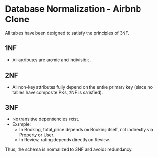 # Database Normalization - Airbnb Clone

All tables have been designed to satisfy the principles of 3NF.

## 1NF
- All attributes are atomic and indivisible.

## 2NF
- All non-key attributes fully depend on the entire primary key (since no tables have composite PKs, 2NF is satisfied).

## 3NF
- No transitive dependencies exist.
- Example:
    - In Booking, total_price depends on Booking itself, not indirectly via Property or User.
    - In Review, rating depends directly on Review.

Thus, the schema is normalized to 3NF and avoids redundancy.

